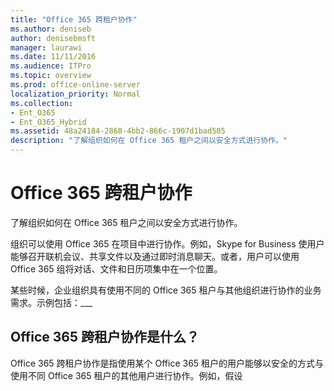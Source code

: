 ```yaml
---
title: "Office 365 跨租户协作"
ms.author: deniseb
author: denisebmsft
manager: laurawi
ms.date: 11/11/2016
ms.audience: ITPro
ms.topic: overview
ms.prod: office-online-server
localization_priority: Normal
ms.collection:
- Ent_O365
- Ent_O365_Hybrid
ms.assetid: 48a24184-2868-4bb2-866c-1907d1bad505
description: "了解组织如何在 Office 365 租户之间以安全方式进行协作。"
---
```


# Office 365 跨租户协作

了解组织如何在 Office 365 租户之间以安全方式进行协作。
  
组织可以使用 Office 365 在项目中进行协作。例如，Skype for Business 使用户能够召开联机会议、共享文件以及通过即时消息聊天。或者，用户可以使用 Office 365 组将对话、文件和日历项集中在一个位置。
  
某些时候，企业组织具有使用不同的 Office 365 租户与其他组织进行协作的业务需求。示例包括：___
  
## Office 365 跨租户协作是什么？
<a name="whatisctc"> </a>

Office 365 跨租户协作是指使用某个 Office 365 租户的用户能够以安全的方式与使用不同 Office 365 租户的其他用户进行协作。例如，假设 
  

